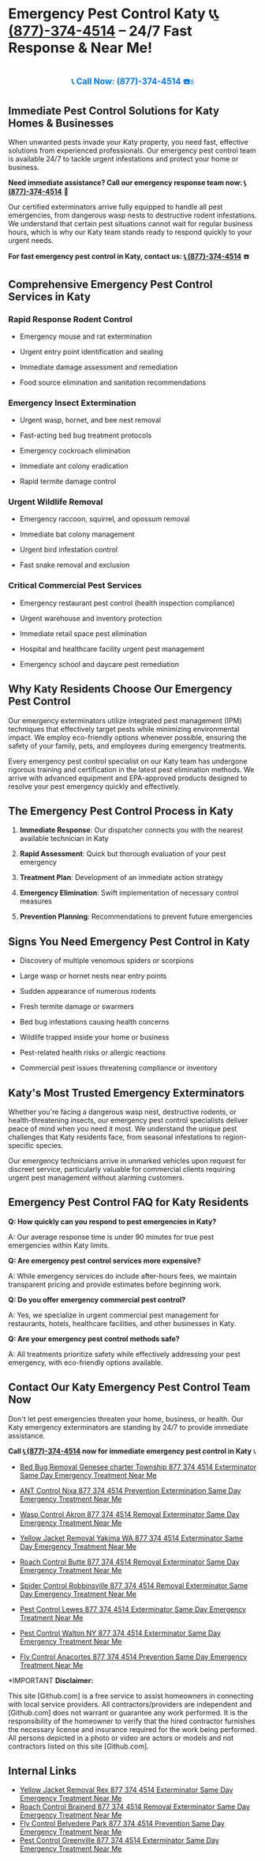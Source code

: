 # Emergency Pest Control Katy 📞[📞 (877)-374-4514](https://pest-control-4514.netlify.app) – 24/7 Fast Response & Near Me! 
# 

<p align="center" style="font-size: 1.2em; font-weight: bold; margin: 20px 0;">
  <a href="https://pest-control-4514.netlify.app" target="_blank" style="color: #007BFF; text-decoration: none;">📞 Call Now: (877)-374-4514 ☎️💧</a>
</p>

## Immediate Pest Control Solutions for Katy Homes & Businesses

When unwanted pests invade your Katy property, you need fast, effective solutions from experienced professionals. Our emergency pest control team is available 24/7 to tackle urgent infestations and protect your home or business.

**Need immediate assistance? Call our emergency response team now: [📞 (877)-374-4514](https://pest-control-4514.netlify.app)** 📱

Our certified exterminators arrive fully equipped to handle all pest emergencies, from dangerous wasp nests to destructive rodent infestations. We understand that certain pest situations cannot wait for regular business hours, which is why our Katy team stands ready to respond quickly to your urgent needs.

**For fast emergency pest control in Katy, contact us: [📞 (877)-374-4514](https://pest-control-4514.netlify.app)** ☎️

## Comprehensive Emergency Pest Control Services in Katy

### Rapid Response Rodent Control

- Emergency mouse and rat extermination  

- Urgent entry point identification and sealing  

- Immediate damage assessment and remediation  

- Food source elimination and sanitation recommendations  

### Emergency Insect Extermination

- Urgent wasp, hornet, and bee nest removal  

- Fast-acting bed bug treatment protocols  

- Emergency cockroach elimination  

- Immediate ant colony eradication  

- Rapid termite damage control  

### Urgent Wildlife Removal

- Emergency raccoon, squirrel, and opossum removal  

- Immediate bat colony management  

- Urgent bird infestation control  

- Fast snake removal and exclusion  

### Critical Commercial Pest Services

- Emergency restaurant pest control (health inspection compliance)  

- Urgent warehouse and inventory protection  

- Immediate retail space pest elimination  

- Hospital and healthcare facility urgent pest management  

- Emergency school and daycare pest remediation  

## Why Katy Residents Choose Our Emergency Pest Control

Our emergency exterminators utilize integrated pest management (IPM) techniques that effectively target pests while minimizing environmental impact. We employ eco-friendly options whenever possible, ensuring the safety of your family, pets, and employees during emergency treatments.

Every emergency pest control specialist on our Katy team has undergone rigorous training and certification in the latest pest elimination methods. We arrive with advanced equipment and EPA-approved products designed to resolve your pest emergency quickly and effectively.

## The Emergency Pest Control Process in Katy

1. **Immediate Response**: Our dispatcher connects you with the nearest available technician in Katy  

2. **Rapid Assessment**: Quick but thorough evaluation of your pest emergency  

3. **Treatment Plan**: Development of an immediate action strategy  

4. **Emergency Elimination**: Swift implementation of necessary control measures  

5. **Prevention Planning**: Recommendations to prevent future emergencies  

## Signs You Need Emergency Pest Control in Katy

- Discovery of multiple venomous spiders or scorpions  

- Large wasp or hornet nests near entry points  

- Sudden appearance of numerous rodents  

- Fresh termite damage or swarmers  

- Bed bug infestations causing health concerns  

- Wildlife trapped inside your home or business  

- Pest-related health risks or allergic reactions  

- Commercial pest issues threatening compliance or inventory  

## Katy's Most Trusted Emergency Exterminators

Whether you're facing a dangerous wasp nest, destructive rodents, or health-threatening insects, our emergency pest control specialists deliver peace of mind when you need it most. We understand the unique pest challenges that Katy residents face, from seasonal infestations to region-specific species.

Our emergency technicians arrive in unmarked vehicles upon request for discreet service, particularly valuable for commercial clients requiring urgent pest management without alarming customers.

## Emergency Pest Control FAQ for Katy Residents

**Q: How quickly can you respond to pest emergencies in Katy?**  

A: Our average response time is under 90 minutes for true pest emergencies within Katy limits.

**Q: Are emergency pest control services more expensive?**  

A: While emergency services do include after-hours fees, we maintain transparent pricing and provide estimates before beginning work.

**Q: Do you offer emergency commercial pest control?**  

A: Yes, we specialize in urgent commercial pest management for restaurants, hotels, healthcare facilities, and other businesses in Katy.

**Q: Are your emergency pest control methods safe?**  

A: All treatments prioritize safety while effectively addressing your pest emergency, with eco-friendly options available.

## Contact Our Katy Emergency Pest Control Team Now

Don't let pest emergencies threaten your home, business, or health. Our Katy emergency exterminators are standing by 24/7 to provide immediate assistance.

**Call [📞 (877)-374-4514](https://pest-control-4514.netlify.app) now for immediate emergency pest control in Katy** 📞


- [Bed Bug Removal Genesee charter Township 877 374 4514 Exterminator Same Day Emergency Treatment Near Me](https://github.com/allyoucaneatsushiin/plumbing-texas/blob/main/Bed-Bug-Removal-Genesee-charter-Township-877-374-4514-Exterminator-Same-Day-Emergency-Treatment-Near-Me.md)
- [ANT Control Nixa 877 374 4514 Prevention Extermination Same Day Emergency Treatment Near Me](https://github.com/allyoucaneatsushiin/plumbing-texas/blob/main/ANT-Control-Nixa-877-374-4514-Prevention-Extermination-Same-Day-Emergency-Treatment-Near-Me.md)
- [Wasp Control Akron 877 374 4514 Removal Exterminator Same Day Emergency Treatment Near Me](https://github.com/allyoucaneatsushiin/plumbing-texas/blob/main/Wasp-Control-Akron-877-374-4514-Removal-Exterminator-Same-Day-Emergency-Treatment-Near-Me.md)


- [Yellow Jacket Removal Yakima WA 877 374 4514 Exterminator Same Day Emergency Treatment Near Me](https://github.com/allyoucaneatsushiin/plumbing-texas/blob/main/Yellow-Jacket-Removal-Yakima-WA-877-374-4514-Exterminator-Same-Day-Emergency-Treatment-Near-Me.md)
- [Roach Control Butte 877 374 4514 Removal Exterminator Same Day Emergency Treatment Near Me](https://github.com/allyoucaneatsushiin/plumbing-texas/blob/main/Roach-Control-Butte-877-374-4514-Removal-Exterminator-Same-Day-Emergency-Treatment-Near-Me.md)
- [Spider Control Robbinsville 877 374 4514 Removal Exterminator Same Day Emergency Treatment Near Me](https://github.com/allyoucaneatsushiin/plumbing-texas/blob/main/Spider-Control-Robbinsville-877-374-4514-Removal-Exterminator-Same-Day-Emergency-Treatment-Near-Me.md)


- [Pest Control Lewes 877 374 4514 Exterminator Same Day Emergency Treatment Near Me](https://github.com/allyoucaneatsushiin/plumbing-texas/blob/main/Pest-Control-Lewes-877-374-4514-Exterminator-Same-Day-Emergency-Treatment-Near-Me.md)
- [Pest Control Walton NY 877 374 4514 Exterminator Same Day Emergency Treatment Near Me](https://github.com/allyoucaneatsushiin/plumbing-texas/blob/main/Pest-Control-Walton-NY-877-374-4514-Exterminator-Same-Day-Emergency-Treatment-Near-Me.md)
- [Fly Control Anacortes 877 374 4514 Prevention Same Day Emergency Treatment Near Me](https://github.com/allyoucaneatsushiin/plumbing-texas/blob/main/Fly-Control-Anacortes-877-374-4514-Prevention-Same-Day-Emergency-Treatment-Near-Me.md)


*IMPORTANT **Disclaimer:**  

This site [Github.com] is a free service to assist homeowners in connecting with local service providers. All contractors/providers are independent and [Github.com] does not warrant or guarantee any work performed. It is the responsibility of the homeowner to verify that the hired contractor furnishes the necessary license and insurance required for the work being performed. All persons depicted in a photo or video are actors or models and not contractors listed on this site [Github.com].


## Internal Links
- [Yellow Jacket Removal Rex 877 374 4514 Exterminator Same Day Emergency Treatment Near Me](https://github.com/allyoucaneatsushiin/plumbing-texas/blob/main/Yellow-Jacket-Removal-Rex-877-374-4514-Exterminator-Same-Day-Emergency-Treatment-Near-Me.md)
- [Roach Control Brainerd 877 374 4514 Removal Exterminator Same Day Emergency Treatment Near Me](https://github.com/allyoucaneatsushiin/plumbing-texas/blob/main/Roach-Control-Brainerd-877-374-4514-Removal-Exterminator-Same-Day-Emergency-Treatment-Near-Me.md)
- [Fly Control Belvedere Park 877 374 4514 Prevention Same Day Emergency Treatment Near Me](https://github.com/allyoucaneatsushiin/plumbing-texas/blob/main/Fly-Control-Belvedere-Park-877-374-4514-Prevention-Same-Day-Emergency-Treatment-Near-Me.md)
- [Pest Control Greenville 877 374 4514 Exterminator Same Day Emergency Treatment Near Me](https://github.com/allyoucaneatsushiin/plumbing-texas/blob/main/Pest-Control-Greenville-877-374-4514-Exterminator-Same-Day-Emergency-Treatment-Near-Me.md)
